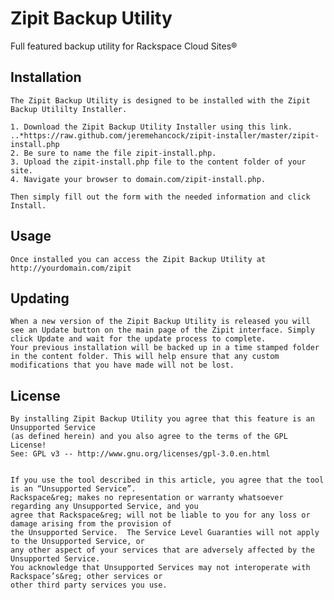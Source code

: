 Zipit Backup Utility
====================

Full featured backup utility for Rackspace Cloud Sites&reg;

Installation
------------

    The Zipit Backup Utility is designed to be installed with the Zipit Backup Utililty Installer. 

    1. Download the Zipit Backup Utility Installer using this link.
    ..*https://raw.github.com/jeremehancock/zipit-installer/master/zipit-install.php
    2. Be sure to name the file zipit-install.php. 
    3. Upload the zipit-install.php file to the content folder of your site.
    4. Navigate your browser to domain.com/zipit-install.php.

    Then simply fill out the form with the needed information and click Install.


Usage
-----
    
    Once installed you can access the Zipit Backup Utility at http://yourdomain.com/zipit


Updating
--------

    When a new version of the Zipit Backup Utility is released you will see an Update button on the main page of the Zipit interface. Simply click Update and wait for the update process to complete. 
    Your previous installation will be backed up in a time stamped folder in the content folder. This will help ensure that any custom modifications that you have made will not be lost. 
    
License
-------

    By installing Zipit Backup Utility you agree that this feature is an Unsupported Service 
    (as defined herein) and you also agree to the terms of the GPL License! 
    See: GPL v3 -- http://www.gnu.org/licenses/gpl-3.0.en.html


    If you use the tool described in this article, you agree that the tool is an “Unsupported Service”. 
    Rackspace&reg; makes no representation or warranty whatsoever regarding any Unsupported Service, and you 
    agree that Rackspace&reg; will not be liable to you for any loss or damage arising from the provision of 
    the Unsupported Service.  The Service Level Guaranties will not apply to the Unsupported Service, or 
    any other aspect of your services that are adversely affected by the Unsupported Service.  
    You acknowledge that Unsupported Services may not interoperate with Rackspace’s&reg; other services or 
    other third party services you use.
